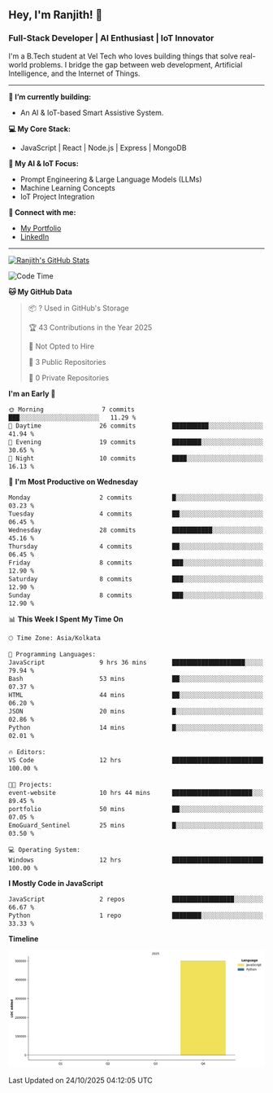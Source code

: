 ## Hey, I'm Ranjith! 👋

### Full-Stack Developer | AI Enthusiast | IoT Innovator

I'm a B.Tech student at Vel Tech who loves building things that solve real-world problems. I bridge the gap between web development, Artificial Intelligence, and the Internet of Things.

---

**🔭 I’m currently building:**
* An AI & IoT-based Smart Assistive System.

**💻 My Core Stack:**
* JavaScript | React | Node.js | Express | MongoDB

**🤖 My AI & IoT Focus:**
* Prompt Engineering & Large Language Models (LLMs)
* Machine Learning Concepts
* IoT Project Integration

**🔗 Connect with me:**
* [My Portfolio](https://ranjith-portfolio-2123f.web.app/)
* [LinkedIn](https://www.linkedin.com/in/ranjith-j-835ab0343/)

---
[![Ranjith's GitHub Stats](https://github-readme-stats.vercel.app/api?username=Ranjikutti&show_icons=true&theme=tokyonight&hide_border=true&count_private=true)](https://github.com/Ranjikutti)

<!--START_SECTION:waka-->
![Code Time](http://img.shields.io/badge/Code%20Time-14%20hrs%2042%20mins-blue)

**🐱 My GitHub Data** 

> 📦 ? Used in GitHub's Storage 
 > 
> 🏆 43 Contributions in the Year 2025
 > 
> 🚫 Not Opted to Hire
 > 
> 📜 3 Public Repositories 
 > 
> 🔑 0 Private Repositories 
 > 
**I'm an Early 🐤** 

```text
🌞 Morning                7 commits           ███░░░░░░░░░░░░░░░░░░░░░░   11.29 % 
🌆 Daytime                26 commits          ██████████░░░░░░░░░░░░░░░   41.94 % 
🌃 Evening                19 commits          ████████░░░░░░░░░░░░░░░░░   30.65 % 
🌙 Night                  10 commits          ████░░░░░░░░░░░░░░░░░░░░░   16.13 % 
```
📅 **I'm Most Productive on Wednesday** 

```text
Monday                   2 commits           █░░░░░░░░░░░░░░░░░░░░░░░░   03.23 % 
Tuesday                  4 commits           ██░░░░░░░░░░░░░░░░░░░░░░░   06.45 % 
Wednesday                28 commits          ███████████░░░░░░░░░░░░░░   45.16 % 
Thursday                 4 commits           ██░░░░░░░░░░░░░░░░░░░░░░░   06.45 % 
Friday                   8 commits           ███░░░░░░░░░░░░░░░░░░░░░░   12.90 % 
Saturday                 8 commits           ███░░░░░░░░░░░░░░░░░░░░░░   12.90 % 
Sunday                   8 commits           ███░░░░░░░░░░░░░░░░░░░░░░   12.90 % 
```


📊 **This Week I Spent My Time On** 

```text
🕑︎ Time Zone: Asia/Kolkata

💬 Programming Languages: 
JavaScript               9 hrs 36 mins       ████████████████████░░░░░   79.94 % 
Bash                     53 mins             ██░░░░░░░░░░░░░░░░░░░░░░░   07.37 % 
HTML                     44 mins             ██░░░░░░░░░░░░░░░░░░░░░░░   06.20 % 
JSON                     20 mins             █░░░░░░░░░░░░░░░░░░░░░░░░   02.86 % 
Python                   14 mins             █░░░░░░░░░░░░░░░░░░░░░░░░   02.01 % 

🔥 Editors: 
VS Code                  12 hrs              █████████████████████████   100.00 % 

🐱‍💻 Projects: 
event-website            10 hrs 44 mins      ██████████████████████░░░   89.45 % 
portfolio                50 mins             ██░░░░░░░░░░░░░░░░░░░░░░░   07.05 % 
EmoGuard_Sentinel        25 mins             █░░░░░░░░░░░░░░░░░░░░░░░░   03.50 % 

💻 Operating System: 
Windows                  12 hrs              █████████████████████████   100.00 % 
```

**I Mostly Code in JavaScript** 

```text
JavaScript               2 repos             █████████████████░░░░░░░░   66.67 % 
Python                   1 repo              ████████░░░░░░░░░░░░░░░░░   33.33 % 
```



**Timeline**

![Lines of Code chart](https://raw.githubusercontent.com/Ranjikutti/Ranjikutti/main/assets/bar_graph.png)


 Last Updated on 24/10/2025 04:12:05 UTC
<!--END_SECTION:waka-->
